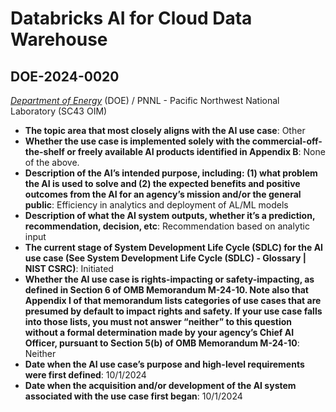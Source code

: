 # Databricks AI for Cloud Data Warehouse
## DOE-2024-0020
_[Department of Energy](<../3_agency/Department of Energy.md>)_ (DOE) / PNNL - Pacific Northwest National Laboratory (SC43 OIM)


+ **The topic area that most closely aligns with the AI use case**: Other
+ **Whether the use case is implemented solely with the commercial-off-the-shelf or freely available AI products identified in Appendix B**: None of the above.
+ **Description of the AI’s intended purpose, including: (1) what problem the AI is used to solve and (2) the expected benefits and positive outcomes from the AI for an agency’s mission and/or the general public**: Efficiency in analytics and deployment of AL/ML models
+ **Description of what the AI system outputs, whether it’s a prediction, recommendation, decision, etc**: Recommendation based on analytic input
+ **The current stage of System Development Life Cycle (SDLC) for the AI use case (See System Development Life Cycle (SDLC) - Glossary | NIST CSRC)**: Initiated
+ **Whether the AI use case is rights-impacting or safety-impacting, as defined in Section 6 of OMB Memorandum M-24-10. Note also that Appendix I of that memorandum lists categories of use cases that are presumed by default to impact rights and safety. If your use case falls into those lists, you must not answer “neither” to this question without a formal determination made by your agency’s Chief AI Officer, pursuant to Section 5(b) of OMB Memorandum M-24-10**: Neither
+ **Date when the AI use case’s purpose and high-level requirements were first defined**: 10/1/2024
+ **Date when the acquisition and/or development of the AI system associated with the use case first began**: 10/1/2024